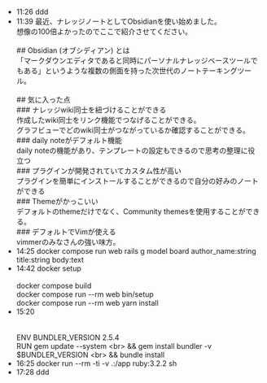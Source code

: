 
- 11:26 ddd
- 11:39 最近、ナレッジノートとしてObsidianを使い始めました。<br>想像の100倍よかったのでここで紹介させてください。<br><br>## Obsidian (オブシディアン) とは<br>「マークダウンエディタであると同時にパーソナルナレッジベースツールでもある」というような複数の側面を持った次世代のノートテーキングツール。<br><br>## 気に入った点<br>### ナレッジwiki同士を紐づけることができる<br>作成したwiki同士をリンク機能でつなげることができる。<br>グラフビューでどのwiki同士がつながっているか確認することができる。<br>### daily noteがデフォルト機能<br>daily noteの機能があり、テンプレートの設定もできるので思考の整理に役立つ<br>### プラグインが開発されていてカスタム性が高い<br>プラグインを簡単にインストールすることができるので自分の好みのノートができる<br>### Themeがかっこいい<br>デフォルトのthemeだけでなく、Community themesを使用することができる。<br>### デフォルトでVimが使える<br>vimmerのみなさんの強い味方。
- 14:25 docker compose run web rails g model board author_name:string title:string body:text
- 14:42 docker setup<br><br>docker compose build<br>docker compose run --rm web bin/setup<br>docker compose run --rm web yarn install
- 15:20 <br><br><br>ENV BUNDLER_VERSION 2.5.4<br>RUN gem update --system \<br>    && gem install bundler -v $BUNDLER_VERSION \<br>    && bundle install
- 16:25 docker run --rm -ti -v .:/app ruby:3.2.2 sh
- 17:28 ddd